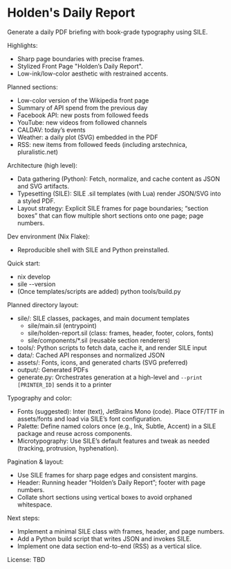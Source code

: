 # Holden's Daily Report

Generate a daily PDF briefing with book-grade typography using SILE.

Highlights:
- Sharp page boundaries with precise frames.
- Stylized Front Page "Holden’s Daily Report".
- Low-ink/low-color aesthetic with restrained accents.

Planned sections:
- Low-color version of the Wikipedia front page
- Summary of API spend from the previous day
- Facebook API: new posts from followed feeds
- YouTube: new videos from followed channels
- CALDAV: today’s events
- Weather: a daily plot (SVG) embedded in the PDF
- RSS: new items from followed feeds (including arstechnica, pluralistic.net)

Architecture (high level):
- Data gathering (Python): Fetch, normalize, and cache content as JSON and SVG artifacts.
- Typesetting (SILE): SILE .sil templates (with Lua) render JSON/SVG into a styled PDF.
- Layout strategy: Explicit SILE frames for page boundaries; “section boxes” that can flow multiple short sections onto one page; page numbers.

Dev environment (Nix Flake):
- Reproducible shell with SILE and Python preinstalled.

Quick start:
- nix develop
- sile --version
- (Once templates/scripts are added) python tools/build.py

Planned directory layout:
- sile/: SILE classes, packages, and main document templates
  - sile/main.sil (entrypoint)
  - sile/holden-report.sil (class: frames, header, footer, colors, fonts)
  - sile/components/*.sil (reusable section renderers)
- tools/: Python scripts to fetch data, cache it, and render SILE input
- data/: Cached API responses and normalized JSON
- assets/: Fonts, icons, and generated charts (SVG preferred)
- output/: Generated PDFs
- generate.py: Orchestrates generation at a high-level and `--print [PRINTER_ID]` sends it to a printer

Typography and color:
- Fonts (suggested): Inter (text), JetBrains Mono (code). Place OTF/TTF in assets/fonts and load via SILE’s font configuration.
- Palette: Define named colors once (e.g., Ink, Subtle, Accent) in a SILE package and reuse across components.
- Microtypography: Use SILE’s default features and tweak as needed (tracking, protrusion, hyphenation).

Pagination & layout:
- Use SILE frames for sharp page edges and consistent margins.
- Header: Running header “Holden’s Daily Report”; footer with page numbers.
- Collate short sections using vertical boxes to avoid orphaned whitespace.

Next steps:
- Implement a minimal SILE class with frames, header, and page numbers.
- Add a Python build script that writes JSON and invokes SILE.
- Implement one data section end-to-end (RSS) as a vertical slice.

License: TBD
